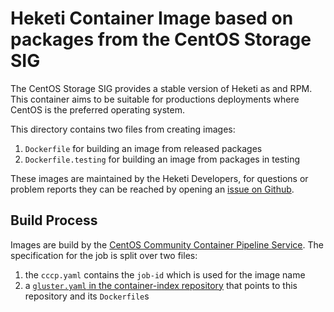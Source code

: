 # Heketi Container Image based on packages from the CentOS Storage SIG

The CentOS Storage SIG provides a stable version of Heketi as and RPM. This
container aims to be suitable for productions deployments where CentOS is the
preferred operating system.

This directory contains two files from creating images:

1. `Dockerfile` for building an image from released packages
2. `Dockerfile.testing` for building an image from packages in testing

These images are maintained by the Heketi Developers, for questions or problem
reports they can be reached by opening an [issue on
Github](https://github.com/heketi/heketi/issues/new).


## Build Process

Images are build by the [CentOS Community Container Pipeline
Service](https://github.com/CentOS/container-pipeline-service). The
specification for the job is split over two files:

1. the `cccp.yaml` contains the `job-id` which is used for the image name
2. a [`gluster.yaml` in the container-index
   repository](https://github.com/CentOS/container-index/blob/master/index.d/gluster.yaml)
   that points to this repository and its `Dockerfile`s
